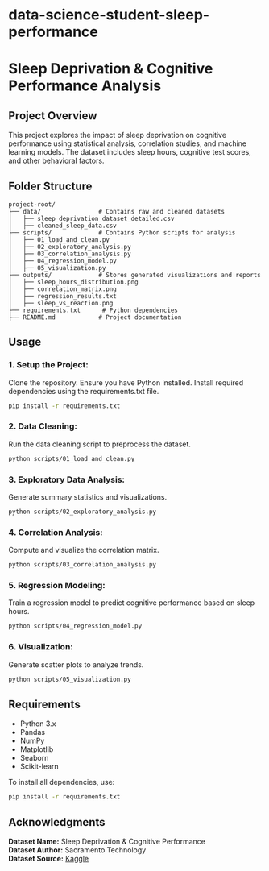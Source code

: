 # data-science-student-sleep-performance

# Sleep Deprivation & Cognitive Performance Analysis

## Project Overview
This project explores the impact of sleep deprivation on cognitive performance using statistical analysis, correlation studies, and machine learning models. The dataset includes sleep hours, cognitive test scores, and other behavioral factors.

## Folder Structure
```
project-root/
├── data/                # Contains raw and cleaned datasets
│   ├── sleep_deprivation_dataset_detailed.csv
│   ├── cleaned_sleep_data.csv
├── scripts/             # Contains Python scripts for analysis
│   ├── 01_load_and_clean.py
│   ├── 02_exploratory_analysis.py
│   ├── 03_correlation_analysis.py
│   ├── 04_regression_model.py
│   ├── 05_visualization.py
├── outputs/             # Stores generated visualizations and reports
│   ├── sleep_hours_distribution.png
│   ├── correlation_matrix.png
│   ├── regression_results.txt
│   ├── sleep_vs_reaction.png
├── requirements.txt      # Python dependencies
├── README.md            # Project documentation
```

## Usage

### 1. Setup the Project:
Clone the repository.
Ensure you have Python installed.
Install required dependencies using the requirements.txt file.
```sh
pip install -r requirements.txt
```

### 2. Data Cleaning:
Run the data cleaning script to preprocess the dataset.
```sh
python scripts/01_load_and_clean.py
```

### 3. Exploratory Data Analysis:
Generate summary statistics and visualizations.
```sh
python scripts/02_exploratory_analysis.py
```

### 4. Correlation Analysis:
Compute and visualize the correlation matrix.
```sh
python scripts/03_correlation_analysis.py
```

### 5. Regression Modeling:
Train a regression model to predict cognitive performance based on sleep hours.
```sh
python scripts/04_regression_model.py
```

### 6. Visualization:
Generate scatter plots to analyze trends.
```sh
python scripts/05_visualization.py
```

## Requirements
- Python 3.x
- Pandas
- NumPy
- Matplotlib
- Seaborn
- Scikit-learn

To install all dependencies, use:
```sh
pip install -r requirements.txt
```

## Acknowledgments
**Dataset Name:** Sleep Deprivation & Cognitive Performance  
**Dataset Author:** Sacramento Technology  
**Dataset Source:** [Kaggle](https://www.kaggle.com/datasets/sacramentotechnology/sleep-deprivation-and-cognitive-performance)